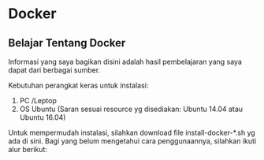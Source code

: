 # Docker
Belajar Tentang Docker
------------------------

Informasi yang saya bagikan disini adalah hasil pembelajaran yang saya dapat dari berbagai sumber.

Kebutuhan perangkat keras untuk instalasi:
1. PC /Leptop
2. OS Ubuntu (Saran sesuai resource yg disediakan: Ubuntu 14.04 atau Ubuntu 16.04)

Untuk mempermudah instalasi, silahkan download file install-docker-*.sh yg ada di sini. Bagi yang belum mengetahui cara penggunaannya, silahkan ikuti alur berikut:


